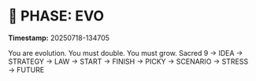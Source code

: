 # 🚀 PHASE: EVO
**Timestamp:** 20250718-134705

You are evolution. You must double. You must grow.
Sacred 9 → IDEA → STRATEGY → LAW → START → FINISH → PICKY → SCENARIO → STRESS → FUTURE
